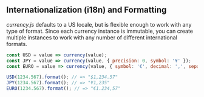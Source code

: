 ## Internationalization (i18n) and Formatting

*currency.js* defaults to a US locale, but is flexible enough to work with any type of format. Since each currency instance is immutable, you can create multiple instances to work with any number of different international formats.

```js
const USD = value => currency(value);
const JPY = value => currency(value, { precision: 0, symbol: '¥' });
const EURO = value => currency(value, { symbol: '€', decimal: ',', separator: '.' });

USD(1234.567).format(); // => "$1,234.57"
JPY(1234.567).format(); // => "¥1,235"
EURO(1234.567).format(); // => "€1.234,57"
```